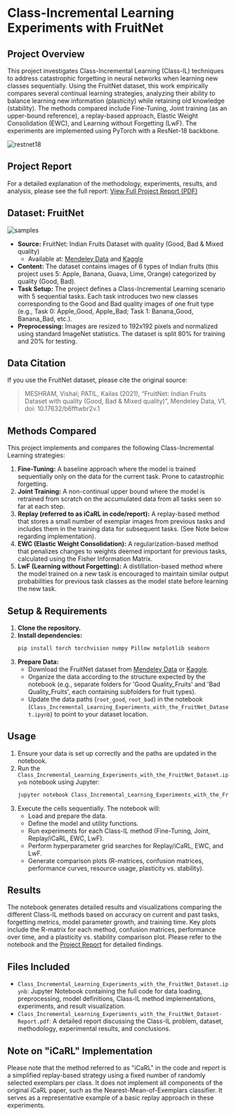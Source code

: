 # Class-Incremental Learning Experiments with FruitNet

## Project Overview

This project investigates Class-Incremental Learning (Class-IL) techniques to address catastrophic forgetting in neural networks when learning new classes sequentially. Using the FruitNet dataset, this work empirically compares several continual learning strategies, analyzing their ability to balance learning new information (plasticity) while retaining old knowledge (stability). The methods compared include Fine-Tuning, Joint training (as an upper-bound reference), a replay-based approach, Elastic Weight Consolidation (EWC), and Learning without Forgetting (LwF). The experiments are implemented using PyTorch with a ResNet-18 backbone.

![restnet18](https://github.com/user-attachments/assets/93581376-0dd3-4651-832f-77ad93134a8e)


## Project Report

For a detailed explanation of the methodology, experiments, results, and analysis, please see the full report:
[View Full Project Report (PDF)](https://github.com/oktaykurt/class-incremental-learning-experiments-with-the-FruitNet-dataset/blob/main/Class_Incremental_Learning_Experiments_with_the_FruitNet_Dataset_Report.pdf)

## Dataset: FruitNet

![samples](https://github.com/user-attachments/assets/72afede1-9ba2-4b1a-aa15-5c99271027e3)

* **Source:** FruitNet: Indian Fruits Dataset with quality (Good, Bad & Mixed quality)
    * Available at: [Mendeley Data](https://data.mendeley.com/datasets/b6fftwbr2v/1) and [Kaggle](https://www.kaggle.com/datasets/shashwatwork/fruitnet-indian-fruits-dataset-with-quality)
* **Content:** The dataset contains images of 6 types of Indian fruits (this project uses 5: Apple, Banana, Guava, Lime, Orange) categorized by quality (Good, Bad).
* **Task Setup:** The project defines a Class-Incremental Learning scenario with 5 sequential tasks. Each task introduces two new classes corresponding to the Good and Bad quality images of one fruit type (e.g., Task 0: Apple_Good, Apple_Bad; Task 1: Banana_Good, Banana_Bad, etc.).
* **Preprocessing:** Images are resized to 192x192 pixels and normalized using standard ImageNet statistics. The dataset is split 80% for training and 20% for testing.

## Data Citation

If you use the FruitNet dataset, please cite the original source:

> MESHRAM, Vishal; PATIL, Kailas (2021), “FruitNet: Indian Fruits Dataset with quality (Good, Bad & Mixed quality)”, Mendeley Data, V1, doi: 10.17632/b6fftwbr2v.1

## Methods Compared

This project implements and compares the following Class-Incremental Learning strategies:

1.  **Fine-Tuning:** A baseline approach where the model is trained sequentially only on the data for the current task. Prone to catastrophic forgetting.
2.  **Joint Training:** A non-continual upper bound where the model is retrained from scratch on the accumulated data from all tasks seen so far at each step.
3.  **Replay (referred to as iCaRL in code/report):** A replay-based method that stores a small number of exemplar images from previous tasks and includes them in the training data for subsequent tasks. (See Note below regarding implementation).
4.  **EWC (Elastic Weight Consolidation):** A regularization-based method that penalizes changes to weights deemed important for previous tasks, calculated using the Fisher Information Matrix.
5.  **LwF (Learning without Forgetting):** A distillation-based method where the model trained on a new task is encouraged to maintain similar output probabilities for previous task classes as the model state before learning the new task.

## Setup & Requirements

1.  **Clone the repository.**
2.  **Install dependencies:**
    ```bash
    pip install torch torchvision numpy Pillow matplotlib seaborn
    ```
3.  **Prepare Data:**
    * Download the FruitNet dataset from [Mendeley Data](https://data.mendeley.com/datasets/b6fftwbr2v/1) or [Kaggle](https://www.kaggle.com/datasets/shashwatwork/fruitnet-indian-fruits-dataset-with-quality).
    * Organize the data according to the structure expected by the notebook (e.g., separate folders for 'Good Quality_Fruits' and 'Bad Quality_Fruits', each containing subfolders for fruit types).
    * Update the data paths (`root_good`, `root_bad`) in the notebook (`Class_Incremental_Learning_Experiments_with_the_FruitNet_Dataset.ipynb`) to point to your dataset location.

## Usage

1.  Ensure your data is set up correctly and the paths are updated in the notebook.
2.  Run the `Class_Incremental_Learning_Experiments_with_the_FruitNet_Dataset.ipynb` notebook using Jupyter:
    ```bash
    jupyter notebook Class_Incremental_Learning_Experiments_with_the_FruitNet_Dataset.ipynb
    ```
3.  Execute the cells sequentially. The notebook will:
    * Load and prepare the data.
    * Define the model and utility functions.
    * Run experiments for each Class-IL method (Fine-Tuning, Joint, Replay/iCaRL, EWC, LwF).
    * Perform hyperparameter grid searches for Replay/iCaRL, EWC, and LwF.
    * Generate comparison plots (R-matrices, confusion matrices, performance curves, resource usage, plasticity vs. stability).

## Results

The notebook generates detailed results and visualizations comparing the different Class-IL methods based on accuracy on current and past tasks, forgetting metrics, model parameter growth, and training time. Key plots include the R-matrix for each method, confusion matrices, performance over time, and a plasticity vs. stability comparison plot. Please refer to the notebook and the [Project Report](https://github.com/oktaykurt/class-incremental-learning-experiments-with-the-FruitNet-dataset/blob/main/Class_Incremental_Learning_Experiments_with_the_FruitNet_Dataset-Report.pdf) for detailed findings.

## Files Included

* `Class_Incremental_Learning_Experiments_with_the_FruitNet_Dataset.ipynb`: Jupyter Notebook containing the full code for data loading, preprocessing, model definitions, Class-IL method implementations, experiments, and result visualization.
* `Class_Incremental_Learning_Experiments_with_the_FruitNet_Dataset-Report.pdf`: A detailed report discussing the Class-IL problem, dataset, methodology, experimental results, and conclusions.

## Note on "iCaRL" Implementation

Please note that the method referred to as "iCaRL" in the code and report is a simplified replay-based strategy using a fixed number of randomly selected exemplars per class. It does not implement all components of the original iCaRL paper, such as the Nearest-Mean-of-Exemplars classifier. It serves as a representative example of a basic replay approach in these experiments.
